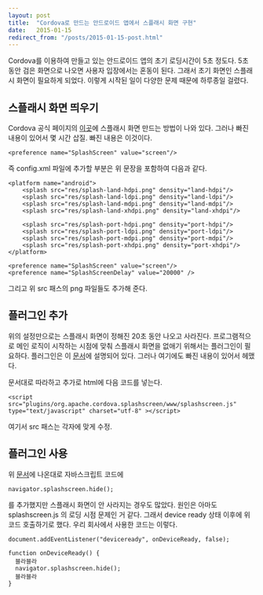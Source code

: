 ```yaml
---
layout: post
title:  "Cordova로 만드는 안드로이드 앱에서 스플래시 화면 구현"
date:   2015-01-15
redirect_from: "/posts/2015-01-15-post.html"
---
```


Cordova를 이용하여 만들고 있는 안드로이드 앱의 초기 로딩시간이 5초 정도다. 5초 동안 검은 화면으로 나오면 사용자 입장에서는 혼동이 된다. 그래서 초기 화면인 스플래시 화면이 필요하게 되었다. 이렇게 시작된 일이 다양한 문제 때문에 하루종일 걸렸다.

## 스플래시 화면 띄우기
Cordova 공식 페이지의 [이곳](http://cordova.apache.org/docs/en/4.0.0/config_ref_images.md.html#Icons%20and%20Splash%20Screens)에 스플래시 화면 만드는 방법이 나와 있다. 그러나 빠진 내용이 있어서 몇 시간 삽질. 빠진 내용은 이것이다.

`<preference name="SplashScreen" value="screen"/>`

즉 config.xml 파일에 추가할 부분은 위 문장을 포함하여 다음과 같다.

```
<platform name="android">
    <splash src="res/splash-land-hdpi.png" density="land-hdpi"/>
    <splash src="res/splash-land-ldpi.png" density="land-ldpi"/>
    <splash src="res/splash-land-mdpi.png" density="land-mdpi"/>
    <splash src="res/splash-land-xhdpi.png" density="land-xhdpi"/>

    <splash src="res/splash-port-hdpi.png" density="port-hdpi"/>
    <splash src="res/splash-port-ldpi.png" density="port-ldpi"/>
    <splash src="res/splash-port-mdpi.png" density="port-mdpi"/>
    <splash src="res/splash-port-xhdpi.png" density="port-xhdpi"/>
</platform>

<preference name="SplashScreen" value="screen"/>
<preference name="SplashScreenDelay" value="20000" />
```

그리고 위 src 패스의 png 파일들도 추가해 준다.

## 플러그인 추가
위의 설정만으로는 스플래시 화면이 정해진 20초 동안 나오고 사라진다. 프로그램적으로 메인 로직이 시작하는 시점에 맞춰 스플래시 화면을 없애기 위해서는 플러그인이 필요하다. 플러그인은 이 [문서](https://github.com/apache/cordova-plugin-splashscreen/blob/master/doc/index.md)에 설명되어 있다. 그러나 여기에도 빠진 내용이 있어서 헤맸다.

문서대로 따라하고 추가로 html에 다음 코드를 넣는다.

`<script src="plugins/org.apache.cordova.splashscreen/www/splashscreen.js" type="text/javascript" charset="utf-8" ></script>`

여기서 src 패스는 각자에 맞게 수정.

## 플러그인 사용
위 [문서](https://github.com/apache/cordova-plugin-splashscreen/blob/master/doc/index.md)에 나온대로 자바스크립트 코드에

`navigator.splashscreen.hide();`

를 추가했지만 스플래시 화면이 안 사라지는 경우도 많았다. 원인은 아마도 splashscreen.js 의 로딩 시점 문제인 거 같다. 그래서 device ready 상태 이후에 위 코드 호출하기로 했다. 우리 회사에서 사용한 코드는 이렇다.

```
document.addEventListener("deviceready", onDeviceReady, false);

function onDeviceReady() {
  블라블라
  navigator.splashscreen.hide();
  블라블라
}
```
